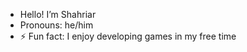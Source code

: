 -  Hello! I’m Shahriar
-  Pronouns: he/him
- ⚡ Fun fact: I enjoy developing games in my free time

<!---
Shoesher/Shoesher is a ✨ special ✨ repository because its `README.md` (this file) appears on your GitHub profile.
You can click the Preview link to take a look at your changes.
--->
